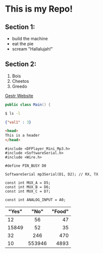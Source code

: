 # This is my Repo!

## Section 1:
* build the machine
* eat the pie
* scream "Hallalujah!"

## Section 2:
1) Bois
2) Cheetos
3) Greedo

[Gestr Website](https://gestr.weebly.com/)

```java
public class Main() {
```

```bash
$ ls -l
```

```json
{"val1" : 3}
```

```html
<head>
This is a header
</head>
```

``` Arduino
#include <DFPlayer_Mini_Mp3.h>
#include <SoftwareSerial.h>
#include <Wire.h>  

#define PIN_BUSY D0

SoftwareSerial mp3Serial(D1, D2); // RX, TX

const int MUX_A = D5;
const int MUX_B = D6;
const int MUX_C = D7;

const int ANALOG_INPUT = A0;
``` 

| "Yes"  | "No" | "Food"|
|------- |:----:|------:|
|12      |  56  |  47   |
|15849     |  52  |  35   |
|32      |  246  |  470   |
|10     |  553946  |  4893 |


